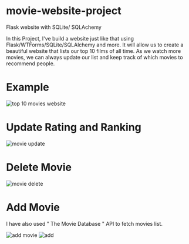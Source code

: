 # movie-website-project
Flask website with SQLite/ SQLAchemy

In this Project, I've build a website just like that using Flask/WTForms/SQLite/SQLAlchemy and more. It will allow us to create a beautiful website that lists our top 10 films of all time. As we watch more movies, we can always update our list and keep track of which movies to recommend people.

# Example

![top 10 movies website](https://user-images.githubusercontent.com/82333746/147392585-aadd80b8-858e-4599-a098-f80580ebfc4d.gif)

# Update Rating and Ranking

![movie update](https://user-images.githubusercontent.com/82333746/147392688-be74e34a-6224-4c3a-84cf-fe62780ca0d9.gif)

# Delete Movie

![movie delete](https://user-images.githubusercontent.com/82333746/147392685-28431faa-fc20-484c-9845-4ed83bde81f4.gif)

# Add Movie
I have also used " The Movie Database " API to fetch movies list.

![add movie](https://user-images.githubusercontent.com/82333746/147392677-4180368c-c479-4316-b6b6-7e1fc8d61a93.gif)
![add](https://user-images.githubusercontent.com/82333746/147392681-c7ce7dc4-b8d1-4926-9574-e43a367177ac.gif)
 

